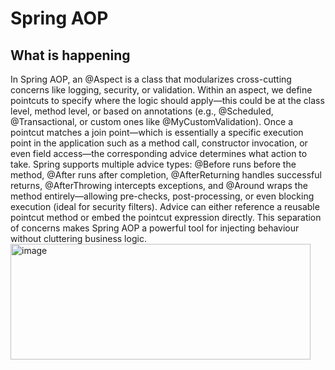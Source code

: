 # Spring AOP

## What is happening

In Spring AOP, an @Aspect is a class that modularizes cross-cutting concerns like logging, security, or validation. Within an aspect, we define pointcuts to specify where the logic should apply—this could be at the class level, method level, or based on annotations (e.g., @Scheduled, @Transactional, or custom ones like @MyCustomValidation). Once a pointcut matches a join point—which is essentially a specific execution point in the application such as a method call, constructor invocation, or even field access—the corresponding advice determines what action to take. Spring supports multiple advice types: @Before runs before the method, @After runs after completion, @AfterReturning handles successful returns, @AfterThrowing intercepts exceptions, and @Around wraps the method entirely—allowing pre-checks, post-processing, or even blocking execution (ideal for security filters). Advice can either reference a reusable pointcut method or embed the pointcut expression directly. This separation of concerns makes Spring AOP a powerful tool for injecting behaviour without cluttering business logic.<img width="480" height="185" alt="image" src="https://github.com/user-attachments/assets/0b8ca3ed-6706-4928-ad07-ee82d3679798" />
